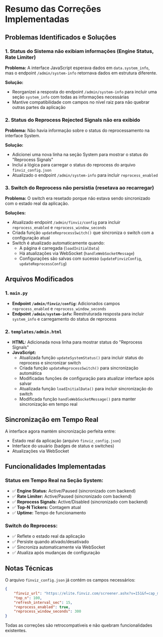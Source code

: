 # Resumo das Correções Implementadas

## Problemas Identificados e Soluções

### 1. Status do Sistema não exibiam informações (Engine Status, Rate Limiter)

**Problema:** A interface JavaScript esperava dados em `data.system_info`, mas o endpoint `/admin/system-info` retornava dados em estrutura diferente.

**Solução:** 
- Reorganizei a resposta do endpoint `/admin/system-info` para incluir uma seção `system_info` com todas as informações necessárias
- Mantive compatibilidade com campos no nível raiz para não quebrar outras partes da aplicação

### 2. Status do Reprocess Rejected Signals não era exibido

**Problema:** Não havia informação sobre o status do reprocessamento na interface System.

**Solução:**
- Adicionei uma nova linha na seção System para mostrar o status do "Reprocess Signals"
- Incluí a lógica para carregar o status do reprocess do arquivo `finviz_config.json`
- Atualizado o endpoint `/admin/system-info` para incluir `reprocess_enabled`

### 3. Switch do Reprocess não persistia (resetava ao recarregar)

**Problema:** O switch era resetado porque não estava sendo sincronizado com o estado real da aplicação.

**Soluções:**
- Atualizado endpoint `/admin/finviz/config` para incluir `reprocess_enabled` e `reprocess_window_seconds`
- Criada função `updateReprocessSwitch()` que sincroniza o switch com a configuração atual
- Switch é atualizado automaticamente quando:
  - A página é carregada (`loadInitialData`)
  - Há atualizações via WebSocket (`handleWebSocketMessage`)
  - Configurações são salvas com sucesso (`updateFinvizConfig`, `updateReprocessConfig`)

## Arquivos Modificados

### 1. `main.py`
- **Endpoint `/admin/finviz/config`:** Adicionados campos `reprocess_enabled` e `reprocess_window_seconds`
- **Endpoint `/admin/system-info`:** Reestruturada resposta para incluir `system_info` e carregamento do status de reprocess

### 2. `templates/admin.html`
- **HTML:** Adicionada nova linha para mostrar status do "Reprocess Signals"
- **JavaScript:** 
  - Atualizada função `updateSystemStatus()` para incluir status do reprocess e sincronizar switch
  - Criada função `updateReprocessSwitch()` para sincronização automática
  - Modificadas funções de configuração para atualizar interface após salvar
  - Atualizada função `loadInitialData()` para incluir sincronização do switch
  - Modificada função `handleWebSocketMessage()` para manter sincronização em tempo real

## Sincronização em Tempo Real

A interface agora mantém sincronização perfeita entre:
- Estado real da aplicação (arquivo `finviz_config.json`)
- Interface do usuário (badges de status e switches)
- Atualizações via WebSocket

## Funcionalidades Implementadas

### Status em Tempo Real na Seção System:
- ✅ **Engine Status:** Active/Paused (sincronizado com backend)
- ✅ **Rate Limiter:** Active/Paused (sincronizado com backend) 
- ✅ **Reprocess Signals:** Active/Disabled (sincronizado com backend)
- ✅ **Top-N Tickers:** Contagem atual
- ✅ **Uptime:** Tempo de funcionamento

### Switch do Reprocess:
- ✅ Reflete o estado real da aplicação
- ✅ Persiste quando ativado/desativado
- ✅ Sincroniza automaticamente via WebSocket
- ✅ Atualiza após mudanças de configuração

## Notas Técnicas

O arquivo `finviz_config.json` já contém os campos necessários:
```json
{
    "finviz_url": "https://elite.finviz.com/screener.ashx?v=151&f=cap_mid&ft=4&o=-changeopen&ar=10",
    "top_n": 100,
    "refresh_interval_sec": 15,
    "reprocess_enabled": true,
    "reprocess_window_seconds": 300
}
```

Todas as correções são retrocompatíveis e não quebram funcionalidades existentes.
